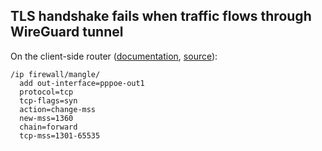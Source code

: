 ## TLS handshake fails when traffic flows through WireGuard tunnel

On the client-side router ([documentation](https://help.mikrotik.com/docs/display/ROS/Mangle#Mangle-ChangeMSS), [source](https://forum.mikrotik.com/viewtopic.php?t=184115#p919168)):

```plaintext
/ip firewall/mangle/
  add out-interface=pppoe-out1
  protocol=tcp
  tcp-flags=syn
  action=change-mss
  new-mss=1360
  chain=forward
  tcp-mss=1301-65535
```
